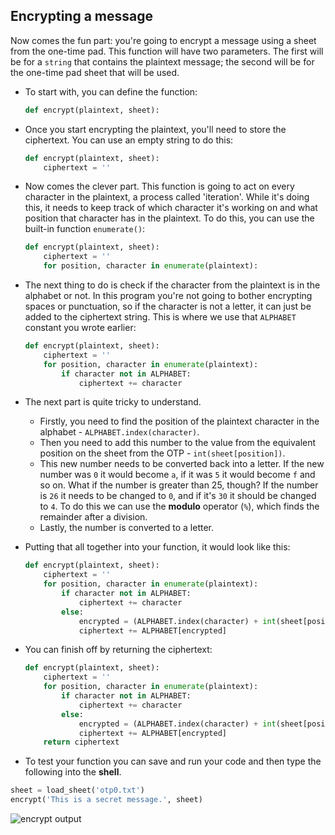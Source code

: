 ## Encrypting a message

Now comes the fun part: you're going to encrypt a message using a sheet from the one-time pad. This function will have two parameters. The first will be for a `string` that contains the plaintext message; the second will be for the one-time pad sheet that will be used.

- To start with, you can define the function:

	```python
	def encrypt(plaintext, sheet):
	```

- Once you start encrypting the plaintext, you'll need to store the ciphertext. You can use an empty string to do this:

	```python
	def encrypt(plaintext, sheet):
		ciphertext = ''
	```

- Now comes the clever part. This function is going to act on every character in the plaintext, a process called 'iteration'. While it's doing this, it needs to keep track of which character it's working on and what position that character has in the plaintext. To do this, you can use the built-in function `enumerate()`:

	```python
	def encrypt(plaintext, sheet):
		ciphertext = ''
		for position, character in enumerate(plaintext):
	```

- The next thing to do is check if the character from the plaintext is in the alphabet or not. In this program you're not going to bother encrypting spaces or punctuation, so if the character is not a letter, it can just be added to the ciphertext string. This is where we use that `ALPHABET` constant you wrote earlier:

	```python
	def encrypt(plaintext, sheet):
		ciphertext = ''
		for position, character in enumerate(plaintext):
			if character not in ALPHABET:
				ciphertext += character
	```

- The next part is quite tricky to understand.

    - Firstly, you need to find the position of the plaintext character in the alphabet - `ALPHABET.index(character)`.
    - Then you need to add this number to the value from the equivalent position on the sheet from the OTP - `int(sheet[position])`.
    - This new number needs to be converted back into a letter. If the new number was `0` it would become `a`, if it was `5` it would become `f` and so on. What if the number is greater than 25, though? If the number is `26` it needs to be changed to `0`, and if it's `30` it should be changed to `4`. To do this we can use the **modulo** operator (`%`), which finds the remainder after a division.
    - Lastly, the number is converted to a letter.

- Putting that all together into your function, it would look like this:

	```python
	def encrypt(plaintext, sheet):
		ciphertext = ''
		for position, character in enumerate(plaintext):
			if character not in ALPHABET:
				ciphertext += character
			else:
				encrypted = (ALPHABET.index(character) + int(sheet[position])) % 26
				ciphertext += ALPHABET[encrypted]
	```

- You can finish off by returning the ciphertext:

	```python
	def encrypt(plaintext, sheet):
		ciphertext = ''
		for position, character in enumerate(plaintext):
			if character not in ALPHABET:
				ciphertext += character
			else:
				encrypted = (ALPHABET.index(character) + int(sheet[position])) % 26
				ciphertext += ALPHABET[encrypted]
		return ciphertext
	```


- To test your function you can save and run your code and then type the following into the **shell**.

```python
sheet = load_sheet('otp0.txt')
encrypt('This is a secret message.', sheet)
```

![encrypt output](images/screen3.png)


